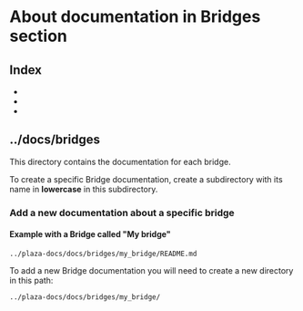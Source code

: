 # About documentation in Bridges section
## Index
- [](#)
- [](#)
- [](#)

## ../docs/bridges

This directory contains the documentation for each bridge.

To create a specific Bridge documentation, create a subdirectory with its name in **lowercase** in this subdirectory.

### Add a new documentation about a specific bridge

#### Example with a Bridge called "My bridge"
```system
../plaza-docs/docs/bridges/my_bridge/README.md
```

To add a new Bridge documentation you will need to create a new directory
in this path:

```system
../plaza-docs/docs/bridges/my_bridge/
```
